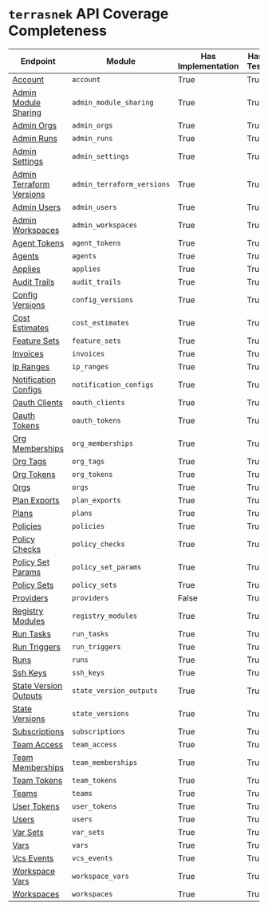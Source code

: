 # `terrasnek` API Coverage Completeness

| Endpoint                                                                                          | Module                     | Has Implementation   | Has Test   | Has Docs   |
|---------------------------------------------------------------------------------------------------|----------------------------|----------------------|------------|------------|
| [Account](https://www.terraform.io/docs/cloud/api/account.html)                                   | `account`                  | True                 | True       | False      |
| [Admin Module Sharing](https://www.terraform.io/docs/cloud/api/admin/module-sharing.html)         | `admin_module_sharing`     | True                 | True       | False      |
| [Admin Orgs](https://www.terraform.io/docs/cloud/api/admin/organizations.html)                    | `admin_orgs`               | True                 | True       | False      |
| [Admin Runs](https://www.terraform.io/docs/cloud/api/admin/runs.html)                             | `admin_runs`               | True                 | True       | False      |
| [Admin Settings](https://www.terraform.io/docs/cloud/api/admin/settings.html)                     | `admin_settings`           | True                 | True       | False      |
| [Admin Terraform Versions](https://www.terraform.io/docs/cloud/api/admin/terraform-versions.html) | `admin_terraform_versions` | True                 | True       | False      |
| [Admin Users](https://www.terraform.io/docs/cloud/api/admin/users.html)                           | `admin_users`              | True                 | True       | False      |
| [Admin Workspaces](https://www.terraform.io/docs/cloud/api/admin/workspaces.html)                 | `admin_workspaces`         | True                 | True       | False      |
| [Agent Tokens](https://www.terraform.io/docs/cloud/api/agent-tokens.html)                         | `agent_tokens`             | True                 | True       | False      |
| [Agents](https://www.terraform.io/docs/cloud/api/agents.html)                                     | `agents`                   | True                 | True       | False      |
| [Applies](https://www.terraform.io/docs/cloud/api/applies.html)                                   | `applies`                  | True                 | True       | False      |
| [Audit Trails](https://www.terraform.io/docs/cloud/api/audit-trails.html)                         | `audit_trails`             | True                 | True       | False      |
| [Config Versions](https://www.terraform.io/docs/cloud/api/configuration-versions.html)            | `config_versions`          | True                 | True       | False      |
| [Cost Estimates](https://www.terraform.io/docs/cloud/api/cost-estimates.html)                     | `cost_estimates`           | True                 | True       | False      |
| [Feature Sets](https://www.terraform.io/docs/cloud/api/feature-sets.html)                         | `feature_sets`             | True                 | True       | False      |
| [Invoices](https://www.terraform.io/docs/cloud/api/invoices.html)                                 | `invoices`                 | True                 | True       | False      |
| [Ip Ranges](https://www.terraform.io/docs/cloud/api/ip-ranges.html)                               | `ip_ranges`                | True                 | True       | False      |
| [Notification Configs](https://www.terraform.io/docs/cloud/api/notification-configurations.html)  | `notification_configs`     | True                 | True       | False      |
| [Oauth Clients](https://www.terraform.io/docs/cloud/api/oauth-clients.html)                       | `oauth_clients`            | True                 | True       | False      |
| [Oauth Tokens](https://www.terraform.io/docs/cloud/api/oauth-tokens.html)                         | `oauth_tokens`             | True                 | True       | False      |
| [Org Memberships](https://www.terraform.io/docs/cloud/api/organization-memberships.html)          | `org_memberships`          | True                 | True       | False      |
| [Org Tags](https://www.terraform.io/docs/cloud/api/organization-tags.html)                        | `org_tags`                 | True                 | True       | False      |
| [Org Tokens](https://www.terraform.io/docs/cloud/api/organization-tokens.html)                    | `org_tokens`               | True                 | True       | False      |
| [Orgs](https://www.terraform.io/docs/cloud/api/organizations.html)                                | `orgs`                     | True                 | True       | False      |
| [Plan Exports](https://www.terraform.io/docs/cloud/api/plan-exports.html)                         | `plan_exports`             | True                 | True       | False      |
| [Plans](https://www.terraform.io/docs/cloud/api/plans.html)                                       | `plans`                    | True                 | True       | False      |
| [Policies](https://www.terraform.io/docs/cloud/api/policies.html)                                 | `policies`                 | True                 | True       | False      |
| [Policy Checks](https://www.terraform.io/docs/cloud/api/policy-checks.html)                       | `policy_checks`            | True                 | True       | False      |
| [Policy Set Params](https://www.terraform.io/docs/cloud/api/policy-set-params.html)               | `policy_set_params`        | True                 | True       | False      |
| [Policy Sets](https://www.terraform.io/docs/cloud/api/policy-sets.html)                           | `policy_sets`              | True                 | True       | False      |
| [Providers](https://www.terraform.io/docs/cloud/api/providers.html)                               | `providers`                | False                | True       | False      |
| [Registry Modules](https://www.terraform.io/docs/cloud/api/modules.html)                          | `registry_modules`         | True                 | True       | False      |
| [Run Tasks](https://www.terraform.io/docs/cloud/api/run-tasks.html)                               | `run_tasks`                | True                 | True       | False      |
| [Run Triggers](https://www.terraform.io/docs/cloud/api/run-triggers.html)                         | `run_triggers`             | True                 | True       | False      |
| [Runs](https://www.terraform.io/docs/cloud/api/run.html)                                          | `runs`                     | True                 | True       | False      |
| [Ssh Keys](https://www.terraform.io/docs/cloud/api/ssh-keys.html)                                 | `ssh_keys`                 | True                 | True       | False      |
| [State Version Outputs](https://www.terraform.io/docs/cloud/api/state-version-outputs.html)       | `state_version_outputs`    | True                 | True       | False      |
| [State Versions](https://www.terraform.io/docs/cloud/api/state-versions.html)                     | `state_versions`           | True                 | True       | False      |
| [Subscriptions](https://www.terraform.io/docs/cloud/api/subscriptions.html)                       | `subscriptions`            | True                 | True       | False      |
| [Team Access](https://www.terraform.io/docs/cloud/api/team-access.html)                           | `team_access`              | True                 | True       | False      |
| [Team Memberships](https://www.terraform.io/docs/cloud/api/team-members.html)                     | `team_memberships`         | True                 | True       | False      |
| [Team Tokens](https://www.terraform.io/docs/cloud/api/team-tokens.html)                           | `team_tokens`              | True                 | True       | False      |
| [Teams](https://www.terraform.io/docs/cloud/api/teams.html)                                       | `teams`                    | True                 | True       | False      |
| [User Tokens](https://www.terraform.io/docs/cloud/api/user-tokens.html)                           | `user_tokens`              | True                 | True       | False      |
| [Users](https://www.terraform.io/docs/cloud/api/users.html)                                       | `users`                    | True                 | True       | False      |
| [Var Sets](https://www.terraform.io/docs/cloud/api/variable-sets.html)                            | `var_sets`                 | True                 | True       | False      |
| [Vars](https://www.terraform.io/docs/cloud/api/variables.html)                                    | `vars`                     | True                 | True       | False      |
| [Vcs Events](https://www.terraform.io/docs/cloud/api/vcs-events.html)                             | `vcs_events`               | True                 | True       | False      |
| [Workspace Vars](https://www.terraform.io/docs/cloud/api/workspace-variables.html)                | `workspace_vars`           | True                 | True       | False      |
| [Workspaces](https://www.terraform.io/docs/cloud/api/workspaces.html)                             | `workspaces`               | True                 | True       | False      |
